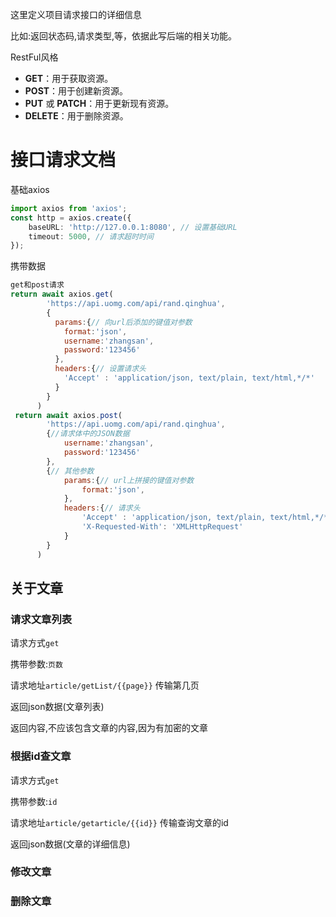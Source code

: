 这里定义项目请求接口的详细信息

比如:返回状态码,请求类型,等，依据此写后端的相关功能。



RestFul风格

- **GET**：用于获取资源。
- **POST**：用于创建新资源。
- **PUT** 或 **PATCH**：用于更新现有资源。
- **DELETE**：用于删除资源。





# 接口请求文档

基础axios

```ts
import axios from 'axios';
const http = axios.create({
    baseURL: 'http://127.0.0.1:8080', // 设置基础URL
    timeout: 5000, // 请求超时时间
});
```



携带数据

```js
get和post请求 
return await axios.get(
        'https://api.uomg.com/api/rand.qinghua',
        {
          params:{// 向url后添加的键值对参数
            format:'json',
            username:'zhangsan',
            password:'123456'
          },
          headers:{// 设置请求头
            'Accept' : 'application/json, text/plain, text/html,*/*'
          }
        }
      )
 return await axios.post(
        'https://api.uomg.com/api/rand.qinghua',
        {//请求体中的JSON数据
            username:'zhangsan',
            password:'123456'
        },
        {// 其他参数
         	params:{// url上拼接的键值对参数
            	format:'json',
          	},
          	headers:{// 请求头
            	'Accept' : 'application/json, text/plain, text/html,*/*',
            	'X-Requested-With': 'XMLHttpRequest'
          	}
        }
      )
```



## 关于文章

### 请求文章列表

请求方式`get`

携带参数:`页数`

请求地址`article/getList/{{page}}` 传输第几页

返回json数据(文章列表)



返回内容,不应该包含文章的内容,因为有加密的文章



### 根据id查文章

请求方式`get`

携带参数:`id`

请求地址`article/getarticle/{{id}}` 传输查询文章的id

返回json数据(文章的详细信息)

### 修改文章



### 删除文章



 



## 



